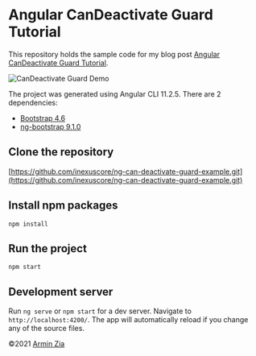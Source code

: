 # Angular CanDeactivate Guard Tutorial

This repository holds the sample code for my blog post [Angular CanDeactivate Guard Tutorial](https://arminzia.com/blog/angular-can-deactivate-guard-tutorial/).

![CanDeactivate Guard Demo](https://arminzia.com/images/2021/3/52fdb3e2-6418-4dc7-a08a-5352e4b93ba4/75e060c4-8d6d-4e90-b96c-35a244e236ac.gif)

The project was generated using Angular CLI 11.2.5. There are 2 dependencies:
- [Bootstrap 4.6](https://getbootstrap.com/)
- [ng-bootstrap 9.1.0](https://ng-bootstrap.github.io/#/home)

## Clone the repository
[https://github.com/inexuscore/ng-can-deactivate-guard-example.git](https://github.com/inexuscore/ng-can-deactivate-guard-example.git)

## Install npm packages
`npm install`

## Run the project
`npm start`

## Development server
Run `ng serve` or `npm start` for a dev server. Navigate to `http://localhost:4200/`. The app will automatically reload if you change any of the source files.

&copy;2021 [Armin Zia](https://arminzia.com)